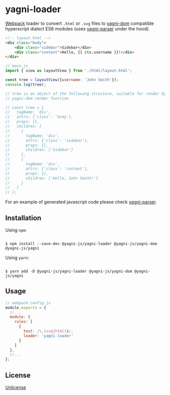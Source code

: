 # yagni-loader

[Webpack][webpack] loader to convert `.html` or `.svg` files to
[yagni-dom][yagni-dom] compatible hyperscript dialect ES6 modules
(uses [yagni-parser][yagni-parser] under the hood).


```html
<!-- layout.html -->
<div class="body">
    <div class="sidebar">Sidebar</div>
    <div class="content">Hello, {{ ctx.username }}!</div>
</div>
```

```js
// main.js
import { view as layoutView } from './html/layout.html';

const tree = layoutView({username: 'John Smith'});
console.log(tree);

// tree is an object of the following structure, suitable for render by
// yagni-dom render function

// const tree = {
//   tagName: 'div',
//   attrs: {'class': 'body'},
//   props: {},
//   children: [
//     {
//       tagName: 'div',
//       attrs: {'class': 'sidebar'},
//       props: {},
//       children: ['Sidebar']
//     },
//     {
//       tagName: 'div',
//       attrs: {'class': 'content'},
//       props: {},
//       children: ['Hello, John Smith!']
//     }
//   ]
// };

```

For an example of generated javascript code please check
[yagni-parser][yagni-parser].


## Installation

Using `npm`:

```shell

$ npm install --save-dev @yagni-js/yagni-loader @yagni-js/yagni-dom @yagni-js/yagni

```

Using `yarn`:

```shell

$ yarn add -D @yagni-js/yagni-loader @yagni-js/yagni-dom @yagni-js/yagni

```

## Usage

```js
// webpack.config.js
module.exports = {
  //...
  module: {
    rules: [
      {
        test: /\.(svg|html)$/,
        loader: 'yagni-loader'
      }
    ]
  },
  //...
};
```


## License

[Unlicense][unlicense]


[yagni-dom]: https://github.com/ysegorov/yagni-dom
[yagni-parser]: https://github.com/ysegorov/yagni-parser
[webpack]: https://webpack.js.org/
[unlicense]: http://unlicense.org/
